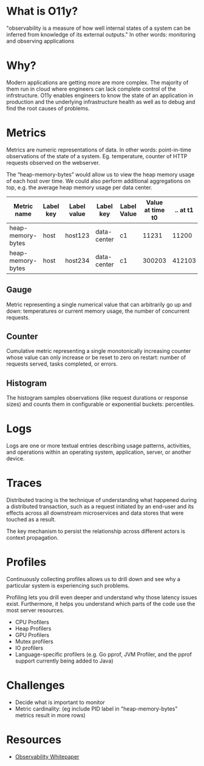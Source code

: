 # What is O11y?

"observability is a measure of how well internal states of a system can be inferred from knowledge of its external outputs."
In other words: monitoring and observing applications

# Why?

Modern applications are getting more are more complex. The majority of them run in cloud where engineers can lack complete control of the infrstructure. O11y enables engineers to know the state of an application in production and the underlying infrastructure health as well as to debug and find the root causes of problems.

# Metrics

Metrics are numeric representations of data. In other words:  point-in-time observations of the state of a system. Eg. temperature, counter of HTTP requests observed on the webserver.

The “heap-memory-bytes” would allow us to view the heap memory usage of each host over time. We could also perform additional aggregations on top, e.g. the average heap memory usage per data center.

| Metric name       | Label key | Label value | Label key   | Label Value | Value at time t0 | .. at t1 |
|-------------------|-----------|-------------|-------------|-------------|------------------|----------|
| heap-memory-bytes | host      | host123     | data-center | c1          | 11231            | 11200    |
| heap-memory-bytes | host      | host234     | data-center | c1          | 300203           | 412103   |

## Gauge

Metric representing a single numerical value that can arbitrarily go up and down: temperatures or current memory usage, the number of concurrent requests.

## Counter

Cumulative metric representing a single monotonically increasing counter whose value can only increase or be reset to zero on restart: number of requests served, tasks completed, or errors.

## Histogram

The histogram samples observations (like request durations or response sizes) and counts them in configurable or exponential buckets: percentiles.

# Logs

Logs are one or more textual entries describing usage patterns, activities, and operations within an operating system, application, server, or another device.

# Traces

Distributed tracing is the technique of understanding what happened during a distributed transaction, such as a request initiated by an end-user and its effects across all downstream microservices and data stores that were touched as a result.

The key mechanism to persist the relationship across different actors is context propagation.

# Profiles

Continuously collecting profiles allows us to drill down and see why a particular system is experiencing such problems.

Profiling lets you drill even deeper and understand why those latency issues exist. Furthermore, it helps you understand which parts of the code use the most server resources.



-  CPU Profilers
-  Heap Profilers
-  GPU Profilers
-  Mutex profilers
-  IO profilers
-  Language-specific profilers (e.g. Go pprof, JVM Profiler, and the pprof support currently being added to Java)

# Challenges

- Decide what is important to monitor
- Metric cardinality: (eg include PID label in "heap-memory-bytes" metrics result in more rows)

# Resources

- [Observability Whitepaper](https://github.com/cncf/tag-observability/blob/whitepaper-v1.0.0/whitepaper.md)
